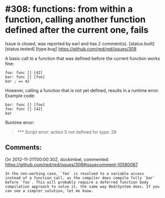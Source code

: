 
#308: functions: from within a function, calling another function defined after the current one, fails
================================================================================
Issue is closed, was reported by earl and has 2 comment(s).
[status.built] [status.tested] [type.bug]
<https://github.com/red/red/issues/308>

A basic call to a function that was defined before the current function works fine:

``` rebol
foo: func [] [42]
bar: func [] [foo]
bar ; == 42
```

However, calling a function that is not yet defined, results in a runtime error. Example code:

``` rebol
bar: func [] [foo]
foo: func [] [42]
bar
```

Runtime error:

> **\* Script error: action 5 not defined for type: 28



Comments:
--------------------------------------------------------------------------------

On 2012-11-21T00:00:30Z, dockimbel, commented:
<https://github.com/red/red/issues/308#issuecomment-10580067>

    In the non-working case, `foo` is resolved to a variable access instead of a function call, as the compiler does compile fully `bar` before `foo`. This will probably require a deferred function body compilation approach to solve it, the same way Red/System does. If you can see a simpler solution, let me know.

